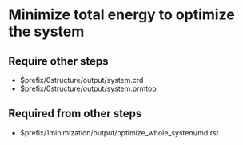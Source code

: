 # Minimize total energy to optimize the system

## Require other steps

- $prefix/0structure/output/system.crd
- $prefix/0structure/output/system.prmtop

## Required from other steps

- $prefix/1minimization/output/optimize_whole_system/md.rst
